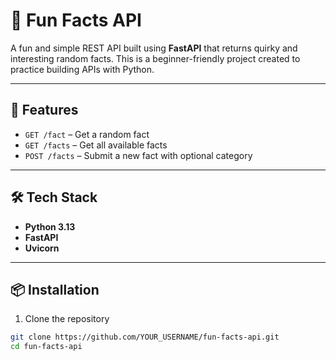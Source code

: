 # 🧠 Fun Facts API

A fun and simple REST API built using **FastAPI** that returns quirky and interesting random facts. This is a beginner-friendly project created to practice building APIs with Python.

---

## 🚀 Features

- `GET /fact` – Get a random fact  
- `GET /facts` – Get all available facts  
- `POST /facts` – Submit a new fact with optional category  

---

## 🛠️ Tech Stack

- **Python 3.13**
- **FastAPI**
- **Uvicorn**

---

## 📦 Installation

1. Clone the repository

```bash
git clone https://github.com/YOUR_USERNAME/fun-facts-api.git
cd fun-facts-api
